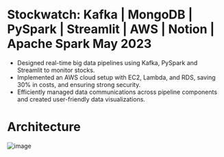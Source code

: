 # Stockwatch: Kafka | MongoDB | PySpark | Streamlit | AWS | Notion | Apache Spark May 2023
- Designed real-time big data pipelines using Kafka, PySpark and Streamlit to monitor stocks.
- Implemented an AWS cloud setup with EC2, Lambda, and RDS, saving 30% in costs, and ensuring strong security.
- Efficiently managed data communications across pipeline components and created user-friendly data visualizations.
# Architecture
![image](https://github.com/NisheeShelat/StockWatch/assets/111619423/ac3169d4-b644-43bf-96ed-0640402ee195)
